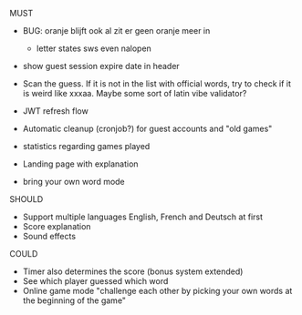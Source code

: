 MUST

- BUG: oranje blijft ook al zit er geen oranje meer in
    - letter states sws even nalopen

- show guest session expire date in header
- Scan the guess. If it is not in the list with official words, try to check if it is weird like xxxaa. Maybe some sort of latin vibe validator?
- JWT refresh flow
- Automatic cleanup (cronjob?) for guest accounts and "old games"
- statistics regarding games played
- Landing page with explanation
- bring your own word mode


SHOULD
- Support multiple languages English, French and Deutsch at first
- Score explanation
- Sound effects

COULD
- Timer also determines the score (bonus system extended)
- See which player guessed which word
- Online game mode "challenge each other by picking your own words at the beginning of the game"